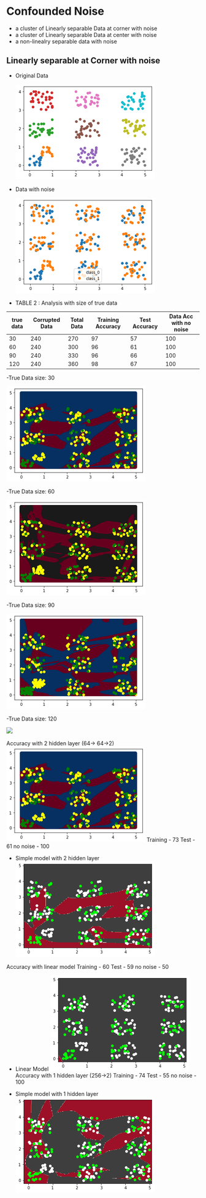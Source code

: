 # Confounded Noise
  - a cluster of Linearly separable Data at corner with noise 
  - a cluster of Linearly separable Data at center with noise
  - a non-linealry separable data with noise
## Linearly separable at Corner with noise 
- Original Data

    ![](sep_data_cor.png)
    
- Data with noise

    ![](spe_cor_noise.png)
    
- TABLE 2 : Analysis with size of true data

|true data  | Corrupted Data | Total Data | Training Accuracy | Test Accuracy |  Data Acc with no noise | 
|-----------| ---------------| ---------- | ----------------- |---------------| ----------------------- |
| 30        | 240            | 270        |   97              |   57          |  100                    |
| 60        | 240            | 300        |   96              |   61          |  100                    | 
| 90        | 240            | 330        |   96              |   66          |  100                    | 
| 120       | 240            | 360        |   98              |   67          |  100                    | 

-True Data size: 30

![](data30.png)

-True Data size: 60

![](data60.png)

-True Data size: 90

![](data90.png)

-True Data size: 120

![](sep120.png)

Accuracy with 2 hidden layer (64-> 64->2)![](data30.png)
Training   - 73
Test   - 61
no noise - 100

- Simple model with 2 hidden layer
![](simple2.png)

Accuracy with linear model
Training - 60
Test - 59 
no noise  - 50

- Linear Model 
![](linear.png)
Accuracy with 1 hidden layer (256->2)
Training   - 74
Test   - 55
no noise - 100

- Simple model with 1 hidden layer 
![](simple1.png)





 

